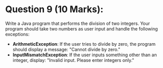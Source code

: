 # Question 9 (10 Marks):

Write a Java program that performs the division of two integers. Your program should take two numbers as user input and handle the following exceptions:

- **ArithmeticException**: If the user tries to divide by zero, the program should display a message: "Cannot divide by zero."
- **InputMismatchException**: If the user inputs something other than an integer, display: "Invalid input. Please enter integers only."
